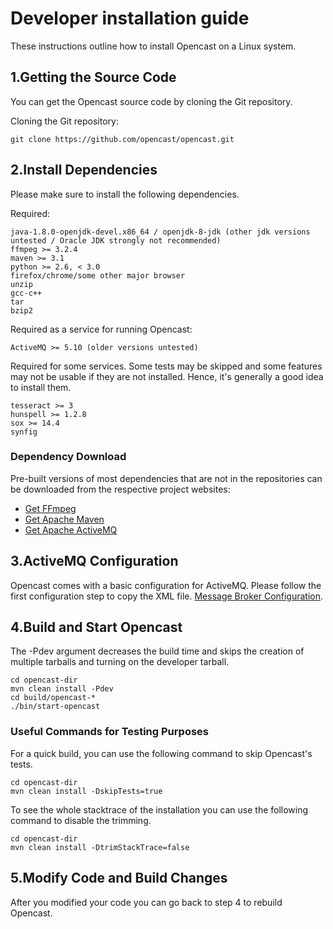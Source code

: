 Developer installation guide
===========================

These instructions outline how to install Opencast on a Linux system.


1.Getting the Source Code
--------------------

You can get the Opencast source code by cloning the Git
repository.

Cloning the Git repository:

    git clone https://github.com/opencast/opencast.git

2.Install Dependencies
--------------------

Please make sure to install the following dependencies.

Required:

    java-1.8.0-openjdk-devel.x86_64 / openjdk-8-jdk (other jdk versions untested / Oracle JDK strongly not recommended)
    ffmpeg >= 3.2.4
    maven >= 3.1
    python >= 2.6, < 3.0
    firefox/chrome/some other major browser
    unzip
    gcc-c++
    tar
    bzip2

Required as a service for running Opencast:

    ActiveMQ >= 5.10 (older versions untested)

Required for some services. Some tests may be skipped and some features
may not be usable if they are not installed. Hence, it's generally a good idea to
install them.

    tesseract >= 3
    hunspell >= 1.2.8
    sox >= 14.4
    synfig

### Dependency Download

Pre-built versions of most dependencies that are not in the repositories can be downloaded from the respective project
websites:

* [Get FFmpeg](http://ffmpeg.org/download.html)
* [Get Apache Maven](https://maven.apache.org/download.cgi)
* [Get Apache ActiveMQ](http://activemq.apache.org/download.html)

3.ActiveMQ Configuration
--------------------

Opencast comes with a basic configuration for ActiveMQ. Please follow the first
configuration step to copy the XML file. [Message Broker Configuration](https://docs.opencast.org/develop/admin/configuration/message-broker/).

4.Build and Start Opencast
--------------------

The -Pdev argument decreases the build time and skips the creation of multiple
tarballs and turning on the developer tarball.

    cd opencast-dir
    mvn clean install -Pdev
    cd build/opencast-*
    ./bin/start-opencast

### Useful Commands for Testing Purposes

For a quick build, you can use the following command to skip Opencast's tests.

    cd opencast-dir
    mvn clean install -DskipTests=true

To see the whole stacktrace of the installation you can use the following command
to disable the trimming.

    cd opencast-dir
    mvn clean install -DtrimStackTrace=false

5.Modify Code and Build Changes
--------------------
After you modified your code you can go back to step 4 to rebuild Opencast.
